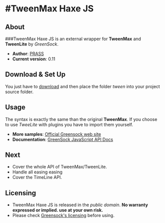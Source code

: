 #TweenMax Haxe JS
==============

## About

###TweenMax Haxe JS is an external wrapper for **TweenMax** and **TweenLite** by *GreenSock*.

* **Author**: [PRASS](http://twitter.com/PR4SS)
* **Current version**: 0.11	

## Download & Set Up
You just have to [download](https://github.com/PRASS95/TweenMaxHaxeJS/archive/master.zip) and then place the folder *tween* into your project source folder.
	
## Usage
The syntax is exactly the same than the original **TweenMax**. If you choose to use *TweeLite* with plugins you have to import them yourself.

* **More samples**: [Official Greensock web site](http://www.greensock.com/gsap-js/)
* **Documentation**: [GreenSock JavaScript API Docs](http://api.greensock.com/js/)
	
## Next
- Cover the whole API of TweenMax/TweenLite.
- Handle all easing easing
- Cover the TimeLine API.

## Licensing

* TweenMax Haxe JS is released in the *public domain*. **No warranty expressed or implied. use at your own risk.**
* Please check [Greensock's licensing](http://www.greensock.com/licensing/) before using.

